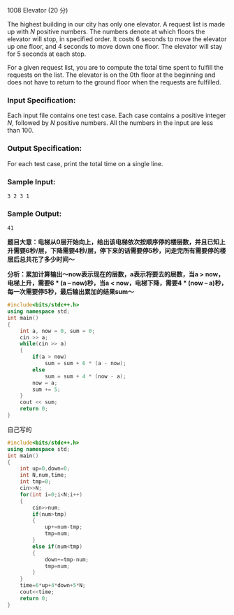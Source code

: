 1008 Elevator (20 分)

The highest building in our city has only one elevator. A request list is made up with *N* positive numbers. The numbers denote at which floors the elevator will stop, in specified order. It costs 6 seconds to move the elevator up one floor, and 4 seconds to move down one floor. The elevator will stay for 5 seconds at each stop.

For a given request list, you are to compute the total time spent to fulfill the requests on the list. The elevator is on the 0th floor at the beginning and does not have to return to the ground floor when the requests are fulfilled.

### Input Specification:

Each input file contains one test case. Each case contains a positive integer *N*, followed by *N* positive numbers. All the numbers in the input are less than 100.

### Output Specification:

For each test case, print the total time on a single line.

### Sample Input:

```in
3 2 3 1
```

### Sample Output:

```out
41
```

**题目大意：电梯从0层开始向上，给出该电梯依次按顺序停的楼层数，并且已知上升需要6秒/层，下降需要4秒/层，停下来的话需要停5秒，问走完所有需要停的楼层后总共花了多少时间～**

**分析：累加计算输出～now表示现在的层数，a表示将要去的层数，当a > now，电梯上升，需要6 \* (a – now)秒，当a < now，电梯下降，需要4 \* (now – a)秒，每一次需要停5秒，最后输出累加的结果sum～**

```c++
#include<bits/stdc++.h>
using namespace std;
int main() 
{
    int a, now = 0, sum = 0;
    cin >> a;
    while(cin >> a) 
    {
        if(a > now)
            sum = sum + 6 * (a - now);
        else
            sum = sum + 4 * (now - a);
        now = a;
        sum += 5;
    }
    cout << sum;
    return 0;
}
```

自己写的

```c++
#include<bits/stdc++.h>
using namespace std;
int main()
{
    int up=0,down=0;
    int N,num,time;
    int tmp=0;
    cin>>N;
    for(int i=0;i<N;i++)
    {
        cin>>num;
        if(num>tmp)
        {
            up+=num-tmp;
            tmp=num;
        }
        else if(num<tmp)
        {
            down+=tmp-num;
            tmp=num;
        }
    }
    time=6*up+4*down+5*N;
    cout<<time;
    return 0;
}
```


